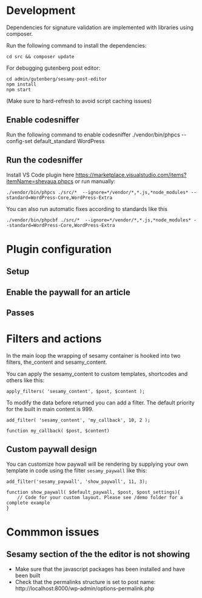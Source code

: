 # Development

Dependencies for signature validation are implemented with libraries using composer.

Run the following command to install the dependencies:

    cd src && composer update

For debugging gutenberg post editor:

    cd admin/gutenberg/sesamy-post-editor
    npm install
    npm start

(Make sure to hard-refresh to avoid script caching issues)

## Enable codesniffer

Run the following command to enable codesniffer
./vendor/bin/phpcs --config-set default_standard WordPress

## Run the codesniffer

Install VS Code plugin here https://marketplace.visualstudio.com/items?itemName=shevaua.phpcs or run manually:

    ./vendor/bin/phpcs ./src/*  --ignore=*/vendor/*,*.js,*node_modules* --standard=WordPress-Core,WordPress-Extra

You can also run automatic fixes according to standards like this

    ./vendor/bin/phpcbf ./src/*  --ignore=*/vendor/*,*.js,*node_modules* --standard=WordPress-Core,WordPress-Extra

# Plugin configuration

## Setup

## Enable the paywall for an article

## Passes

# Filters and actions

In the main loop the wrapping of sesamy container is hooked into two filters, the_content and sesamy_content.

You can apply the sesamy_content to custom templates, shortcodes and others like this:

    apply_filters( 'sesamy_content', $post, $content );

To modify the data before returned you can add a filter. The default priority for the built in main content is 999.

    add_filter( 'sesamy_content', 'my_callback', 10, 2 );

    function my_callback( $post, $content)

## Custom paywall design

You can customize how paywall will be rendering by supplying your own template in code using the filter `sesamy_paywall` like this:

    add_filter('sesamy_paywall', 'show_paywall', 11, 3);

    function show_paywall( $default_paywall, $post, $post_settings){
        // Code for your custom layout. Please see /demo folder for a complete example
    }

# Commmon issues

## Sesamy section of the the editor is not showing

- Make sure that the javascript packages has been installed and have been built
- Check that the permalinks structure is set to post name: http://localhost:8000/wp-admin/options-permalink.php
